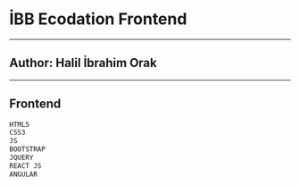 # İBB Ecodation Frontend
------------
## Author: Halil İbrahim Orak
------------
## Frontend
```sh
HTML5
CSS3
JS
BOOTSTRAP
JQUERY
REACT JS
ANGULAR
```

